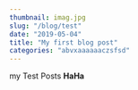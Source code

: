 ```yaml
---
thumbnail: imag.jpg
slug: "/blog/test"
date: "2019-05-04"
title: "My first blog post"
categories: "abvxaaaaaaczsfsd"
---
```


my Test Posts <strong>HaHa</strong>
